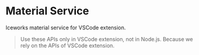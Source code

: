 # Material Service

Iceworks material service for VSCode extension.

> Use these APIs only in VSCode extension, not in Node.js.
> Because we rely on the APIs of VSCode extension.
